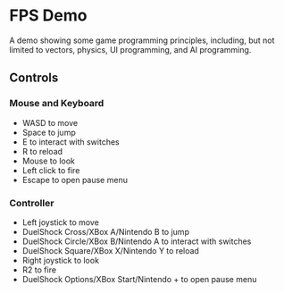 # FPS Demo
A demo showing some game programming principles, including, but not limited to
vectors, physics, UI programming, and AI programming.

## Controls
### Mouse and Keyboard
* WASD to move
* Space to jump
* E to interact with switches
* R to reload
* Mouse to look
* Left click to fire
* Escape to open pause menu
### Controller
* Left joystick to move
* DuelShock Cross/XBox A/Nintendo B to jump
* DuelShock Circle/XBox B/Nintendo A to interact with switches
* DuelShock Square/XBox X/Nintendo Y to reload
* Right joystick to look
* R2 to fire
* DuelShock Options/XBox Start/Nintendo + to open pause menu